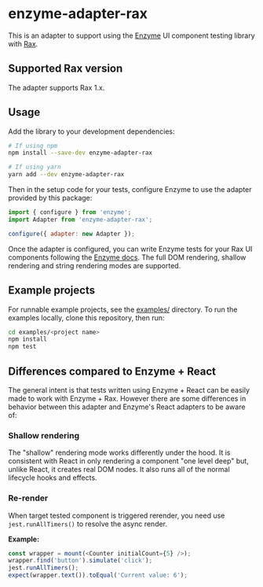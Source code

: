 # enzyme-adapter-rax

This is an adapter to support using the [Enzyme](https://airbnb.io/enzyme/) UI
component testing library with [Rax](https://rax.js.org).

## Supported Rax version

The adapter supports Rax 1.x.

## Usage

Add the library to your development dependencies:

```sh
# If using npm
npm install --save-dev enzyme-adapter-rax

# If using yarn
yarn add --dev enzyme-adapter-rax
```

Then in the setup code for your tests, configure Enzyme to use the adapter
provided by this package:

```js
import { configure } from 'enzyme';
import Adapter from 'enzyme-adapter-rax';

configure({ adapter: new Adapter });
```

Once the adapter is configured, you can write Enzyme tests for your Rax
UI components following the [Enzyme docs](https://airbnb.io/enzyme/).
The full DOM rendering, shallow rendering and string rendering modes are
supported.

## Example projects

For runnable example projects, see the [examples/](examples/) directory. To run the
examples locally, clone this repository, then run:

```sh
cd examples/<project name>
npm install
npm test
```

## Differences compared to Enzyme + React

The general intent is that tests written using Enzyme + React can be easily made
to work with Enzyme + Rax. However there are some differences
in behavior between this adapter and Enzyme's React adapters to be aware of:

### Shallow rendering

The "shallow" rendering mode works differently under the hood. It is consistent with React in only rendering a component "one level deep" but, unlike React, it creates real DOM nodes. It also runs all of the normal lifecycle hooks and effects.

### Re-render
When target tested component is triggered rerender, you need use `jest.runAllTimers()` to resolve the async render.

**Example:**

```js
const wrapper = mount(<Counter initialCount={5} />);
wrapper.find('button').simulate('click');
jest.runAllTimers();
expect(wrapper.text()).toEqual('Current value: 6');
```
